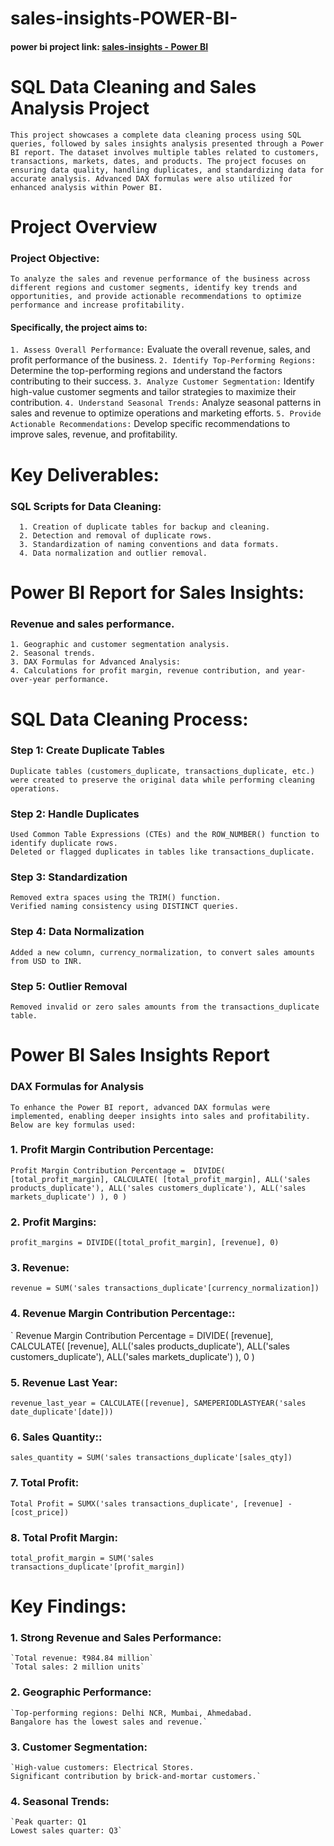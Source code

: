 # sales-insights-POWER-BI-

#### power bi project link: [sales-insights - Power BI](https://app.powerbi.com/groups/me/reports/404de9ab-0630-42e1-98a6-0ceefd35d3fd?pbi_source=desktop)

# SQL Data Cleaning and Sales Analysis Project
`
  This project showcases a complete data cleaning process using SQL queries, followed by sales insights analysis presented through a Power BI report. The dataset involves multiple tables related to customers, transactions, markets, dates, and products. The project focuses on ensuring data quality, handling duplicates, and standardizing data for accurate analysis. Advanced DAX formulas were also utilized for enhanced analysis within Power BI.
`
# Project Overview
### Project Objective:
`
  To analyze the sales and revenue performance of the business across different regions and customer segments, identify key trends and opportunities, and provide actionable recommendations to optimize performance and increase profitability.
`

#### Specifically, the project aims to:

  `1. Assess Overall Performance:` Evaluate the overall revenue, sales, and profit performance of the business.
  `2. Identify Top-Performing Regions:` Determine the top-performing regions and understand the factors contributing to their success.
  `3. Analyze Customer Segmentation:` Identify high-value customer segments and tailor strategies to maximize their contribution.
  `4. Understand Seasonal Trends:` Analyze seasonal patterns in sales and revenue to optimize operations and marketing efforts.
  `5. Provide Actionable Recommendations:` Develop specific recommendations to improve sales, revenue, and profitability.

# Key Deliverables:
  ### SQL Scripts for Data Cleaning:
      1. Creation of duplicate tables for backup and cleaning.
      2. Detection and removal of duplicate rows.
      3. Standardization of naming conventions and data formats.
      4. Data normalization and outlier removal.
   
# Power BI Report for Sales Insights:
  ### Revenue and sales performance.
    1. Geographic and customer segmentation analysis.
    2. Seasonal trends.
    3. DAX Formulas for Advanced Analysis:
    4. Calculations for profit margin, revenue contribution, and year-over-year performance.

# SQL Data Cleaning Process:
  ### Step 1: Create Duplicate Tables
    Duplicate tables (customers_duplicate, transactions_duplicate, etc.) were created to preserve the original data while performing cleaning operations.   
  ### Step 2: Handle Duplicates
    Used Common Table Expressions (CTEs) and the ROW_NUMBER() function to identify duplicate rows.
    Deleted or flagged duplicates in tables like transactions_duplicate.
  ### Step 3: Standardization
    Removed extra spaces using the TRIM() function.
    Verified naming consistency using DISTINCT queries.
  ### Step 4: Data Normalization
    Added a new column, currency_normalization, to convert sales amounts from USD to INR.
  ### Step 5: Outlier Removal
    Removed invalid or zero sales amounts from the transactions_duplicate table.
    
# Power BI Sales Insights Report
  ### DAX Formulas for Analysis
    To enhance the Power BI report, advanced DAX formulas were implemented, enabling deeper insights into sales and profitability.
    Below are key formulas used:

### 1. Profit Margin Contribution Percentage:
  `
    Profit Margin Contribution Percentage = 
    DIVIDE(
        [total_profit_margin],
        CALCULATE(
            [total_profit_margin],
            ALL('sales products_duplicate'),
            ALL('sales customers_duplicate'),
            ALL('sales markets_duplicate')
        ),
        0
    )
  `

### 2. Profit Margins:
`
profit_margins = DIVIDE([total_profit_margin], [revenue], 0)
`

### 3. Revenue:
`
revenue = SUM('sales transactions_duplicate'[currency_normalization])
`

### 4. Revenue Margin Contribution Percentage::
`
Revenue Margin Contribution Percentage = 
DIVIDE(
    [revenue],
    CALCULATE(
        [revenue],
        ALL('sales products_duplicate'),
        ALL('sales customers_duplicate'),
        ALL('sales markets_duplicate')
    ),
    0
)

### 5. Revenue Last Year:
`
revenue_last_year = CALCULATE([revenue], SAMEPERIODLASTYEAR('sales date_duplicate'[date]))
`

### 6. Sales Quantity::
`
sales_quantity = SUM('sales transactions_duplicate'[sales_qty])
`

### 7. Total Profit:
`
Total Profit = SUMX('sales transactions_duplicate', [revenue] - [cost_price])
`

### 8. Total Profit Margin:
`
total_profit_margin = SUM('sales transactions_duplicate'[profit_margin])
`

# Key Findings:
  ### 1. Strong Revenue and Sales Performance:
    `Total revenue: ₹984.84 million`
    `Total sales: 2 million units`
    
  ### 2. Geographic Performance:
    `Top-performing regions: Delhi NCR, Mumbai, Ahmedabad.
    Bangalore has the lowest sales and revenue.`
    
  ### 3. Customer Segmentation:
    `High-value customers: Electrical Stores.
    Significant contribution by brick-and-mortar customers.`
    
  ### 4. Seasonal Trends:
    `Peak quarter: Q1
    Lowest sales quarter: Q3`
